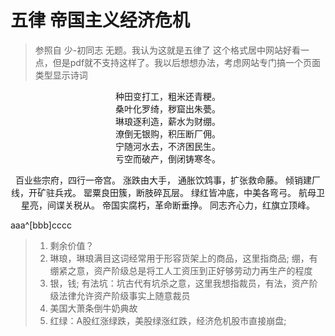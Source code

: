 # 五律 帝国主义经济危机
> 参照自 少-初同志 无题。我认为这就是五律了 
> 这个格式居中网站好看一点，但是pdf就不支持这样了。我以后想想办法，考虑网站专门搞一个页面类型显示诗词

<center>
种田变打工，粗米还青粳。<br/>
桑叶化罗绮，秽窟出朱甍。<br/>
琳琅逐利造，薪水为财绷。<br/>
潦倒无银购，积压断厂佣。<br/>
宁随河水去，不济困民生。<br/>
亏空而破产，倒闭铸寒冬。

百业些宗府，四行一帝宫。
涨跌由大手，
通胀饮鸩事，扩张救命藤。
倾销建厂线，开矿驻兵戎。
罂粟良田簇，断肢碎瓦层。
绿红皆冲底，中美各弯弓。
航母卫星亮，间谍关税从。
帝国实腐朽，革命断垂挣。
同志齐心力，红旗立顶峰。
</center>

aaa^[bbb]cccc

> 1. 剩余价值？
> 1. 琳琅，琳琅满目这词经常用于形容货架上的商品，这里指商品; 绷，有绷紧之意，资产阶级总是将工人工资压到正好够劳动力再生产的程度
> 2. 银，钱; 有法坑：坑古代有坑杀之意，这里我想指裁员，有法，资产阶级法律允许资产阶级事实上随意裁员 
> 3. 美国大萧条倒牛奶典故
> 4. 红绿：A股红涨绿跌，美股绿涨红跌，经济危机股市直接崩盘; 
<!--stackedit_data:
eyJoaXN0b3J5IjpbLTIxMDk1MTQwMjcsLTEwODA5MjgyNjAsND
czMTc3MDMxLDE1NTEyNzU0OTEsLTIwOTkzOTAzMzMsLTEwMDcz
OTE5NzgsLTE0MzA4MTYwNTYsMTIxNDQwMDc1Niw4NjQwNjkxNT
csLTM3ODc3NjU4MywxMTMyMTk1NjUwLC01NTY3MDI0ODgsOTA1
NDYxMjcsMTU3MzEzNjAwMiwtMTM4NjE3OTAyMywtMjEyODQ1Nz
U1MSwxNDM1NzU4ODAsMTkyMTY4NDM2OF19
-->